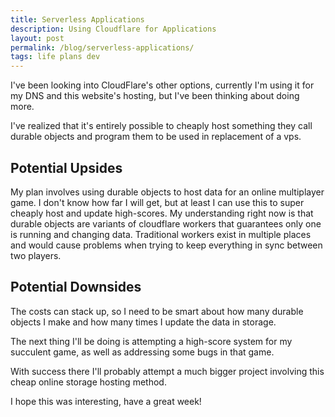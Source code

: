 ```yaml
---
title: Serverless Applications
description: Using Cloudflare for Applications
layout: post
permalink: /blog/serverless-applications/
tags: life plans dev
---
```


I've been looking into CloudFlare's other options, currently I'm using it for my DNS and this website's hosting, but I've been thinking about doing more.

I've realized that it's entirely possible to cheaply host something they call durable objects and program them to be used in replacement of a vps.

## Potential Upsides

My plan involves using durable objects to host data for an online multiplayer game. I don't know how far I will get, but at least I can use this to super cheaply host and update high-scores. My understanding right now is that durable objects are variants of cloudflare workers that guarantees only one is running and changing data. Traditional workers exist in multiple places and would cause problems when trying to keep everything in sync between two players.

## Potential Downsides

The costs can stack up, so I need to be smart about how many durable objects I make and how many times I update the data in storage.

The next thing I'll be doing is attempting a high-score system for my succulent game, as well as addressing some bugs in that game.

With success there I'll probably attempt a much bigger project involving this cheap online storage hosting method.

I hope this was interesting, have a great week!